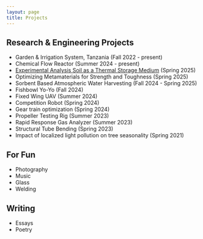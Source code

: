 ```yaml
---
layout: page
title: Projects
---
```


## Research & Engineering Projects
* Garden & Irrigation System, Tanzania (Fall 2022 - present)
* Chemical Flow Reactor (Summer 2024 - present)
* [Experimental Analysis Soil as a Thermal Storage Medium](/_projects/2_671.md)	(Spring 2025)
* Optimizing Metamaterials for Strength and Toughness (Spring 2025)
* Sorbent Based Atmospheric Water Harvesting (Fall 2024 - Spring 2025)
* Fishbowl Yo-Yo (Fall 2024)
* Fixed Wing UAV (Summer 2024)
* Competition Robot (Spring 2024)
* Gear train optimization (Spring 2024)
* Propeller Testing Rig (Summer 2023)
* Rapid Response Gas Analyzer (Summer 2023)
* Structural Tube Bending (Spring 2023)
* Impact of localized light pollution on tree seasonality (Spring 2021)

## For Fun
* Photography
* Music
* Glass
* Welding

## Writing
* Essays
* Poetry



